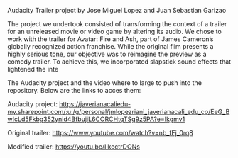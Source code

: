 Audacity Trailer project by Jose Miguel Lopez and Juan Sebastian Garizao

The project we undertook consisted of transforming the context of a trailer for an unreleased movie or video game by altering its audio. We chose to work with the trailer for Avatar: Fire and Ash, part of James Cameron’s globally recognized action franchise. While the original film presents a highly serious tone, our objective was to reimagine the preview as a comedy trailer. To achieve this, we incorporated slapstick sound effects that lightened the inte

The Audacity project and the video where to large to push into the repository. Below are the links to acces them:

Audacity project: https://javerianacaliedu-my.sharepoint.com/:u:/g/personal/jmlopezriani_javerianacali_edu_co/EeG_BwIcLd5Fkbg352ynid4BfbujiL6CORCHtqTSg9z5PA?e=Ikgmv1

Original trailer: https://www.youtube.com/watch?v=nb_fFj_0rq8

Modified trailer: https://youtu.be/IikectrDONs